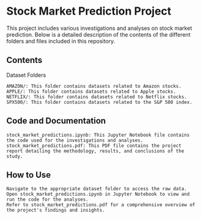 # Stock Market Prediction Project

This project includes various investigations and analyses on stock market prediction. Below is a detailed description of the contents of the different folders and files included in this repository.
## Contents
Dataset Folders

    AMAZON/: This folder contains datasets related to Amazon stocks.
    APPLE/: This folder contains datasets related to Apple stocks.
    NETFLIX/: This folder contains datasets related to Netflix stocks.
    SPX500/: This folder contains datasets related to the S&P 500 index.

## Code and Documentation

    stock_market_predictions.ipynb: This Jupyter Notebook file contains the code used for the investigations and analyses.
    stock_market_predictions.pdf: This PDF file contains the project report detailing the methodology, results, and conclusions of the study.

## How to Use

    Navigate to the appropriate dataset folder to access the raw data.
    Open stock_market_predictions.ipynb in Jupyter Notebook to view and run the code for the analyses.
    Refer to stock_market_predictions.pdf for a comprehensive overview of the project's findings and insights.
